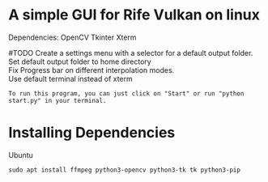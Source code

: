  # A simple GUI for Rife Vulkan on linux
Dependencies:
OpenCV
Tkinter
Xterm

#TODO 
Create a settings menu with a selector for a default output folder. <br />
Set default output folder to home directory <br />
Fix Progress bar on different interpolation modes. <br />
Use default terminal instead of xterm

```
To run this program, you can just click on "Start" or run "python start.py" in your terminal.
```
# Installing Dependencies
Ubuntu <br />
```
sudo apt install ffmpeg python3-opencv python3-tk tk python3-pip
```
